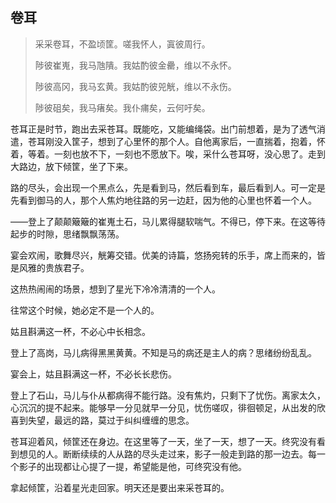## 卷耳

> 采采卷耳，不盈顷筐。嗟我怀人，寘彼周行。
>
> 陟彼崔嵬，我马虺隤。我姑酌彼金罍，维以不永怀。
>
> 陟彼高冈，我马玄黄。我姑酌彼兕觥，维以不永伤。
>
> 陟彼砠矣，我马瘏矣。我仆痡矣，云何吁矣。

苍耳正是时节，跑出去采苍耳。既能吃，又能编绳袋。出门前想着，是为了透气消遣，苍耳刚没入筐子，想到了心里怀的那个人。自他离家后，一直揣着，抱着，怀着，等着。一刻也放不下，一刻也不愿放下。唉，采什么苍耳呀，没心思了。走到大路边，放下倾筐，坐了下来。

路的尽头，会出现一个黑点么，先是看到马，然后看到车，最后看到人。可一定是先看到御马的人，那个人焦灼地往路的另一边赶，因为他的心里也怀着一个人。

——登上了颠颠簸簸的崔嵬土石，马儿累得腿软喘气。不得已，停下来。在这等待起步的时隙，思绪飘飘荡荡。

宴会欢闹，歌舞尽兴，觥筹交错。优美的诗篇，悠扬宛转的乐手，席上而来的，皆是风雅的贵族君子。

这热热闹闹的场景，想到了星光下冷冷清清的一个人。

往常这个时候，她必定不是一个人的。

姑且斟满这一杯，不必心中长相念。

登上了高岗，马儿病得黑黑黄黄。不知是马的病还是主人的病？思绪纷纷乱乱。

宴会上，姑且斟满这一杯，不必长长悲伤。

登上了石山，马儿与仆从都病得不能行路。没有焦灼，只剩下了忧伤。离家太久，心沉沉的提不起来。能够早一分见就早一分见，忧伤嗟叹，徘徊顿足，从出发的欣喜到失望，最远的路，莫过于纠纠缠缠的思念。

苍耳迎着风，倾筐还在身边。在这里等了一天，坐了一天，想了一天。终究没有看到想见的人。断断续续的人从路的尽头走过来，影子一般走到路的那一边去。每一个影子的出现都让心提了一提，希望能是他，可终究没有他。

拿起倾筐，沿着星光走回家。明天还是要出来采苍耳的。

